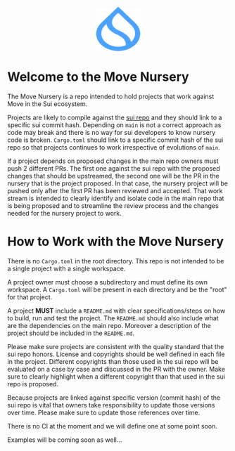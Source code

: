 <p align="center">
<img src="https://raw.githubusercontent.com/MystenLabs/sui/refs/heads/main/docs/site/static/img/logo.svg" alt="Logo" width="100" height="100">
</p>

# Welcome to the Move Nursery
The Move Nursery is a repo intended to hold projects that work against Move in the Sui ecosystem.

Projects are likely to compile against the [sui repo](https://github.com/MystenLabs/sui) and they should link to a specific sui commit hash. Depending on `main` 
is not a correct approach as code may break and there is no way for sui developers to know nursery code is broken. `Cargo.toml` should link to a specific commit hash of the sui repo so that projects continues to work irrespective of evolutions of `main`.

If a project depends on proposed changes in the main repo owners must push 2 different PRs. The first one against the sui repo with the proposed changes that should be upstreamed, the second one will be the PR in the nursery that is the project proposed. In that case, the nursery project will be pushed only after the first PR has been reviewed and accepted.
That work stream is intended to clearly identify and isolate code in the main repo that is being proposed and to streamline the review process and the changes needed for the nursery project to work.

# How to Work with the Move Nursery
There is no `Cargo.toml` in the root directory. This repo is not intended to be a single project with a single workspace.

A project owner must choose a subdirectory and must define its own workspace. A `Cargo.toml` will be present in each directory and
be the "root" for that project.

A project **MUST** include a `README.md` with clear specifications/steps on how to build, run and test the project. The `README.md` should also include what are the dependencies on the main repo. Moreover a description of the project should be included in the `README.md`.

Please make sure projects are consistent with the quality standard that the sui repo honors. License and copyrights should be well defined in each file in the project. Different copyrights than those used in the sui repo will be evaluated on a case by case and discussed in the PR with the owner. Make sure to clearly highlight when a different copyright than that used in the sui repo is proposed.

Because projects are linked against specific version (commit hash) of the sui repo is vital that owners take responsibility to update those versions over time. Please make sure to update those references over time.

There is no CI at the moment and we will define one at some point soon.

Examples will be coming soon as well...

